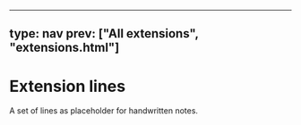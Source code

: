 



---
type: nav
prev: ["All extensions", "extensions.html"]
---





# Extension lines

A set of lines as placeholder for handwritten notes.



